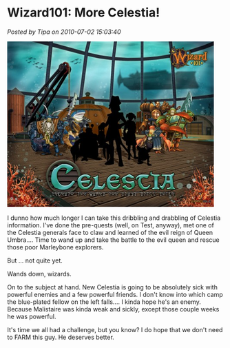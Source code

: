 # Wizard101: More Celestia!

*Posted by Tipa on 2010-07-02 15:03:40*

[![](../../../uploads/2010/07/CL_Wallpaper_07-480x384.jpg "Celestia Tease #7")](../../../uploads/2010/07/CL_Wallpaper_07.jpg)

I dunno how much longer I can take this dribbling and drabbling of Celestia information. I've done the pre-quests (well, on Test, anyway), met one of the Celestia generals face to claw and learned of the evil reign of Queen Umbra.... Time to wand up and take the battle to the evil queen and rescue those poor Marleybone explorers.

But ... not quite yet.

Wands down, wizards.

On to the subject at hand. New Celestia is going to be absolutely sick with powerful enemies and a few powerful friends. I don't know into which camp the blue-plated fellow on the left falls.... I kinda hope he's an enemy. Because Malistaire was kinda weak and sickly, except those couple weeks he was powerful. 

It's time we all had a challenge, but you know? I do hope that we don't need to FARM this guy. He deserves better.

